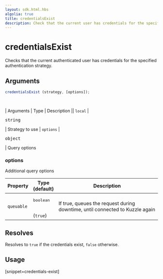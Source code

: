 ```yaml
---
layout: sdk.html.hbs
algolia: true
title: credentialsExist
description: Check that the current user has credentials for the specified strategy
---
```



# credentialsExist

Checks that the current authenticated user has credentials for the specified authentication strategy.

## Arguments

```javascript
credentialsExist (strategy, [options]);
```

<br/>

| Arguments    | Type    | Description
|| `local` | <pre>string</pre> | Strategy to use
| `options` | <pre>object</pre> | Query options

### options

Additional query options

| Property     | Type<br/>(default)    | Description   |
| -------------- | --------- | ------------- |
| `queuable` | <pre>boolean</pre><br/>(`true`) | If true, queues the request during downtime, until connected to Kuzzle again |


## Resolves

Resolves to `true` if the credentials exist, `false` otherwise.

## Usage

[snippet=credentials-exist]
